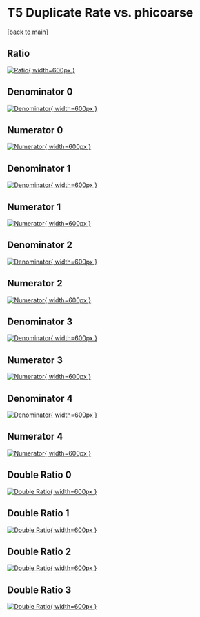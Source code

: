 # T5 Duplicate Rate vs. phicoarse

[[back to main](./)]



## Ratio

[![Ratio](../mtv/var/T5_duplrate_phicoarse.png){ width=600px }](../mtv/var/T5_duplrate_phicoarse.pdf)

## Denominator 0

[![Denominator](../mtv/den/T5_duplrate_phicoarse_den0.png){ width=600px }](../mtv/den/T5_duplrate_phicoarse_den0.pdf)

## Numerator 0

[![Numerator](../mtv/num/T5_duplrate_phicoarse_num0.png){ width=600px }](../mtv/num/T5_duplrate_phicoarse_num0.pdf)

## Denominator 1

[![Denominator](../mtv/den/T5_duplrate_phicoarse_den1.png){ width=600px }](../mtv/den/T5_duplrate_phicoarse_den1.pdf)

## Numerator 1

[![Numerator](../mtv/num/T5_duplrate_phicoarse_num1.png){ width=600px }](../mtv/num/T5_duplrate_phicoarse_num1.pdf)

## Denominator 2

[![Denominator](../mtv/den/T5_duplrate_phicoarse_den2.png){ width=600px }](../mtv/den/T5_duplrate_phicoarse_den2.pdf)

## Numerator 2

[![Numerator](../mtv/num/T5_duplrate_phicoarse_num2.png){ width=600px }](../mtv/num/T5_duplrate_phicoarse_num2.pdf)

## Denominator 3

[![Denominator](../mtv/den/T5_duplrate_phicoarse_den3.png){ width=600px }](../mtv/den/T5_duplrate_phicoarse_den3.pdf)

## Numerator 3

[![Numerator](../mtv/num/T5_duplrate_phicoarse_num3.png){ width=600px }](../mtv/num/T5_duplrate_phicoarse_num3.pdf)

## Denominator 4

[![Denominator](../mtv/den/T5_duplrate_phicoarse_den4.png){ width=600px }](../mtv/den/T5_duplrate_phicoarse_den4.pdf)

## Numerator 4

[![Numerator](../mtv/num/T5_duplrate_phicoarse_num4.png){ width=600px }](../mtv/num/T5_duplrate_phicoarse_num4.pdf)

## Double Ratio 0

[![Double Ratio](../mtv/ratio/T5_duplrate_phicoarse_ratio0.png){ width=600px }](../mtv/ratio/T5_duplrate_phicoarse_ratio0.pdf)

## Double Ratio 1

[![Double Ratio](../mtv/ratio/T5_duplrate_phicoarse_ratio1.png){ width=600px }](../mtv/ratio/T5_duplrate_phicoarse_ratio1.pdf)

## Double Ratio 2

[![Double Ratio](../mtv/ratio/T5_duplrate_phicoarse_ratio2.png){ width=600px }](../mtv/ratio/T5_duplrate_phicoarse_ratio2.pdf)

## Double Ratio 3

[![Double Ratio](../mtv/ratio/T5_duplrate_phicoarse_ratio3.png){ width=600px }](../mtv/ratio/T5_duplrate_phicoarse_ratio3.pdf)

